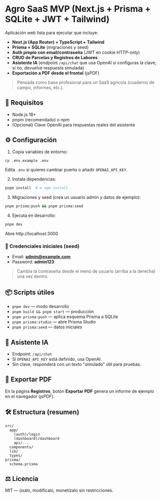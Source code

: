 
# Agro SaaS MVP (Next.js + Prisma + SQLite + JWT + Tailwind)

Aplicación web lista para ejecutar que incluye:
- **Next.js (App Router) + TypeScript + Tailwind**
- **Prisma + SQLite** (migraciones y seed)
- **Auth propio con email/contraseña** (JWT en cookie HTTP-only)
- **CRUD de Parcelas y Registros de Labores**
- **Asistente IA** (endpoint `/api/chat` que usa OpenAI si configuras la clave; si no, devuelve respuesta simulada)
- **Exportación a PDF desde el frontal** (jsPDF)

> Pensada como base profesional para un SaaS agrícola (cuaderno de campo, informes, etc.).

## 🚀 Requisitos
- Node.js 18+
- pnpm (recomendado) o npm
- (Opcional) Clave OpenAI para respuestas reales del asistente

## ⚙️ Configuración

1) Copia variables de entorno:
```bash
cp .env.example .env
```
Edita `.env` si quieres cambiar puerto o añadir `OPENAI_API_KEY`.

2) Instala dependencias:
```bash
pnpm install  # o npm install
```

3) Migraciones y seed (crea un usuario admin y datos de ejemplo):
```bash
pnpm prisma:push && pnpm prisma:seed
```

4) Ejecuta en desarrollo:
```bash
pnpm dev
```
Abre http://localhost:3000

### 🔐 Credenciales iniciales (seed)
- Email: **admin@example.com**
- Password: **admin123**

> Cambia la contraseña desde el menú de usuario (arriba a la derecha) una vez dentro.

## 📦 Scripts útiles
- `pnpm dev` — modo desarrollo
- `pnpm build && pnpm start` — producción
- `pnpm prisma:push` — aplica esquema Prisma a SQLite
- `pnpm prisma:studio` — abre Prisma Studio
- `pnpm prisma:seed` — datos iniciales

## 🧠 Asistente IA
- Endpoint: `/api/chat`
- Si `OPENAI_API_KEY` está definido, usa OpenAI.
- Sin clave, responderá con un texto "simulado" útil para pruebas.

## 📝 Exportar PDF
En la página **Registros**, botón **Exportar PDF** genera un informe de ejemplo en el navegador (jsPDF).

## 🛠️ Estructura (resumen)
```
src/
  app/
    (auth)/login
    (dashboard)/dashboard
    api/...
  components/
  lib/
  types/
prisma/
  schema.prisma
```

## ⚖️ Licencia
MIT — úsalo, modifícalo, monetízalo sin restricciones.
